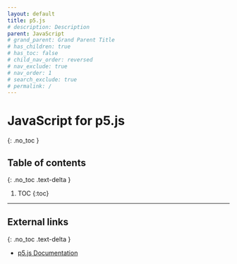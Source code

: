 ```yaml
---
layout: default
title: p5.js
# description: Description
parent: JavaScript
# grand_parent: Grand Parent Title
# has_children: true
# has_toc: false
# child_nav_order: reversed
# nav_exclude: true
# nav_order: 1
# search_exclude: true
# permalink: /
---
```


# JavaScript for p5.js
{: .no_toc }

## Table of contents
{: .no_toc .text-delta }

1. TOC
{:toc}

---

## External links
{: .no_toc .text-delta }

- [p5.js Documentation](https://p5js.org/reference/)
